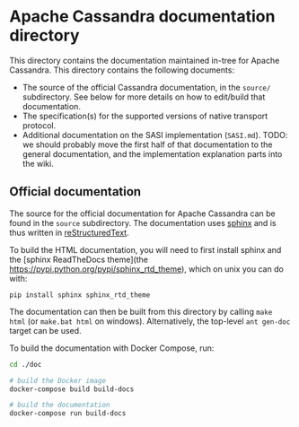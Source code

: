 Apache Cassandra documentation directory
========================================

This directory contains the documentation maintained in-tree for Apache
Cassandra. This directory contains the following documents:
- The source of the official Cassandra documentation, in the `source/`
  subdirectory. See below for more details on how to edit/build that
  documentation.
- The specification(s) for the supported versions of native transport protocol.
- Additional documentation on the SASI implementation (`SASI.md`). TODO: we
  should probably move the first half of that documentation to the general
  documentation, and the implementation explanation parts into the wiki.


Official documentation
----------------------

The source for the official documentation for Apache Cassandra can be found in
the `source` subdirectory. The documentation uses [sphinx](http://www.sphinx-doc.org/)
and is thus written in [reStructuredText](http://docutils.sourceforge.net/rst.html).

To build the HTML documentation, you will need to first install sphinx and the
[sphinx ReadTheDocs theme](the https://pypi.python.org/pypi/sphinx_rtd_theme), which
on unix you can do with:
```
pip install sphinx sphinx_rtd_theme
```

The documentation can then be built from this directory by calling `make html`
(or `make.bat html` on windows). Alternatively, the top-level `ant gen-doc`
target can be used.

To build the documentation with Docker Compose, run:

```bash
cd ./doc

# build the Docker image
docker-compose build build-docs

# build the documentation
docker-compose run build-docs
```
